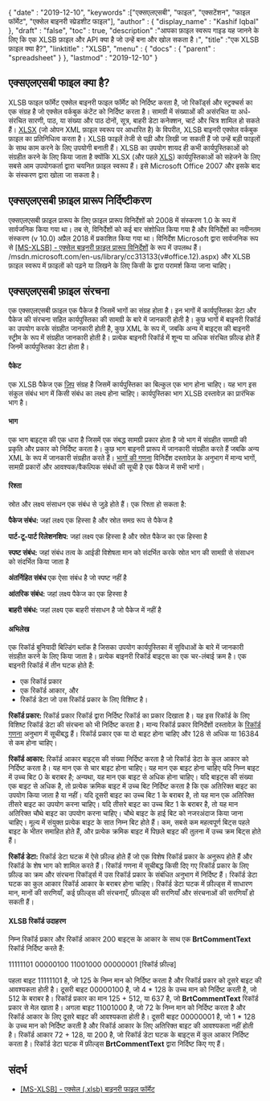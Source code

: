 {
  "date" : "2019-12-10",
  "keywords" :["एक्सएलएसबी", "फाइल", "एक्सटेंशन", "फाइल फॉर्मेट", "एक्सेल बाइनरी स्प्रेडशीट फाइल"],
  "author" : {
    "display_name" : "Kashif Iqbal"
},
  "draft" : "false",
  "toc" : true,
  "description" :"आपका फ़ाइल स्वरूप गाइड यह जानने के लिए कि एक XLSB फ़ाइल और API क्या है जो उन्हें बना और खोल सकता है।",
  "title" :"एक XLSB फ़ाइल क्या है?",
  "linktitle" : "XLSB",
  "menu" : {
    "docs" : {
      "parent" : "spreadsheet"
}
},
  "lastmod" : "2019-12-10"
}

## एक्सएलएसबी फाइल क्या है?

XLSB फाइल फॉर्मेट एक्सेल बाइनरी फाइल फॉर्मेट को निर्दिष्ट करता है, जो रिकॉर्ड्स और स्ट्रक्चर्स का एक संग्रह है जो एक्सेल वर्कबुक कंटेंट को निर्दिष्ट करता है। सामग्री में संख्याओं की असंरचित या अर्ध-संरचित सारणी, पाठ, या संख्या और पाठ दोनों, सूत्र, बाहरी डेटा कनेक्शन, चार्ट और चित्र शामिल हो सकते हैं। [XLSX](/hi/spreadsheet/xlsx/) (जो ओपन XML फ़ाइल स्वरूप पर आधारित है) के विपरीत, XLSB बाइनरी एक्सेल वर्कबुक फ़ाइल का प्रतिनिधित्व करता है। XLSB फाइलें तेजी से पढ़ी और लिखी जा सकती हैं जो उन्हें बड़ी फाइलों के साथ काम करने के लिए उपयोगी बनाती हैं। XLSB का उपयोग शायद ही कभी कार्यपुस्तिकाओं को संग्रहीत करने के लिए किया जाता है क्योंकि XLSX (और पहले [XLS](/hi/spreadsheet/xls/)) कार्यपुस्तिकाओं को सहेजने के लिए सबसे आम उपयोगकर्ता द्वारा चयनित फ़ाइल स्वरूप हैं। इसे Microsoft Office 2007 और इसके बाद के संस्करण द्वारा खोला जा सकता है।

## एक्सएलएसबी फ़ाइल प्रारूप निर्दिष्टीकरण ##

एक्सएलएसबी फ़ाइल प्रारूप के लिए फ़ाइल प्रारूप विनिर्देशों को 2008 में संस्करण 1.0 के रूप में सार्वजनिक किया गया था। तब से, विनिर्देशों को कई बार संशोधित किया गया है और विनिर्देशों का नवीनतम संस्करण (v 10.0) अप्रैल 2018 में प्रकाशित किया गया था। विनिर्देश Microsoft द्वारा सार्वजनिक रूप से [[MS-XLSB] - एक्सेल बाइनरी फ़ाइल प्रारूप विनिर्देशों](https:/) के रूप में उपलब्ध हैं। /msdn.microsoft.com/en-us/library/cc313133(v#office.12).aspx) और XLSB फ़ाइल स्वरूप में फ़ाइलों को पढ़ने या लिखने के लिए किसी के द्वारा परामर्श किया जाना चाहिए।

## एक्सएलएसबी फ़ाइल संरचना ##

एक एक्सएलएसबी फ़ाइल एक पैकेज है जिसमें भागों का संग्रह होता है। इन भागों में कार्यपुस्तिका डेटा और पैकेज की संरचना सहित कार्यपुस्तिका की सामग्री के बारे में जानकारी होती है। कुछ भागों में बाइनरी रिकॉर्ड का उपयोग करके संग्रहीत जानकारी होती है, कुछ XML के रूप में, जबकि अन्य में बाइट्स की बाइनरी स्ट्रीम के रूप में संग्रहीत जानकारी होती है। प्रत्येक बाइनरी रिकॉर्ड में शून्य या अधिक संरचित फ़ील्ड होते हैं जिनमें कार्यपुस्तिका डेटा होता है।

#### पैकेट ####

एक XLSB पैकेज एक [ज़िप](/hi/compression/zip/) संग्रह है जिसमें कार्यपुस्तिका का बिल्कुल एक भाग होना चाहिए। यह भाग इस संकुल संबंध भाग में किसी संबंध का लक्ष्य होना चाहिए। कार्यपुस्तिका भाग XLSB दस्तावेज़ का प्रारंभिक भाग है।

#### भाग ####

एक भाग बाइट्स की एक धारा है जिसमें एक संबद्ध सामग्री प्रकार होता है जो भाग में संग्रहीत सामग्री की प्रकृति और प्रकार को निर्दिष्ट करता है। कुछ भाग बाइनरी प्रारूप में जानकारी संग्रहीत करते हैं जबकि अन्य XML के रूप में जानकारी संग्रहीत करते हैं। [भागों की गणना](https://msdn.microsoft.com/en-us/library/dd924091(v#office.12).aspx) विनिर्देश दस्तावेज़ के अनुभाग में मान्य भागों, सामग्री प्रकारों और आवश्यक/वैकल्पिक संबंधों की सूची है एक पैकेज में सभी भागों।

#### रिश्ता ####

स्रोत और लक्ष्य संसाधन एक संबंध से जुड़े होते हैं। एक रिश्ता हो सकता है:

**पैकेज संबंध:** जहां लक्ष्य एक हिस्सा है और स्रोत समग्र रूप से पैकेज है

**पार्ट-टू-पार्ट रिलेशनशिप:** जहां लक्ष्य एक हिस्सा है और स्रोत पैकेज का एक हिस्सा है

**स्पष्ट संबंध:** जहां संबंध तत्व के आईडी विशेषता मान को संदर्भित करके स्रोत भाग की सामग्री से संसाधन को संदर्भित किया जाता है

**अंतर्निहित संबंध** एक ऐसा संबंध है जो स्पष्ट नहीं है

**आंतरिक संबंध:** जहां लक्ष्य पैकेज का एक हिस्सा है

**बाहरी संबंध:** जहां लक्ष्य एक बाहरी संसाधन है जो पैकेज में नहीं है

#### अभिलेख ####

एक रिकॉर्ड बुनियादी बिल्डिंग ब्लॉक है जिसका उपयोग कार्यपुस्तिका में सुविधाओं के बारे में जानकारी संग्रहीत करने के लिए किया जाता है। प्रत्येक बाइनरी रिकॉर्ड बाइट्स का एक चर-लंबाई क्रम है। एक बाइनरी रिकॉर्ड में तीन घटक होते हैं:

* एक रिकॉर्ड प्रकार
* एक रिकॉर्ड आकार, और
* रिकॉर्ड डेटा जो उस रिकॉर्ड प्रकार के लिए विशिष्ट है।

**रिकॉर्ड प्रकार:** रिकॉर्ड प्रकार रिकॉर्ड द्वारा निर्दिष्ट रिकॉर्ड का प्रकार दिखाता है। यह इस रिकॉर्ड के लिए विशिष्ट रिकॉर्ड डेटा की संरचना को भी निर्दिष्ट करता है। मान्य रिकॉर्ड प्रकार विनिर्देशों दस्तावेज़ के [रिकॉर्ड गणना](https://msdn.microsoft.com/en-us/library/dd953057(v#office.12).aspx) अनुभाग में सूचीबद्ध हैं। रिकॉर्ड प्रकार एक या दो बाइट होना चाहिए और 128 से अधिक या 16384 से कम होना चाहिए।

**रिकॉर्ड आकार:** रिकॉर्ड आकार बाइट्स की संख्या निर्दिष्ट करता है जो रिकॉर्ड डेटा के कुल आकार को निर्दिष्ट करता है। यह मान एक से चार बाइट होना चाहिए। यह मान एक बाइट होना चाहिए यदि निम्न बाइट में उच्च बिट 0 के बराबर है; अन्यथा, यह मान एक बाइट से अधिक होना चाहिए। यदि बाइट्स की संख्या एक बाइट से अधिक है, तो प्रत्येक क्रमिक बाइट में उच्च बिट निर्दिष्ट करता है कि एक अतिरिक्त बाइट का उपयोग किया जाता है या नहीं। यदि दूसरी बाइट का उच्च बिट 1 के बराबर है, तो यह मान एक अतिरिक्त तीसरे बाइट का उपयोग करना चाहिए। यदि तीसरे बाइट का उच्च बिट 1 के बराबर है, तो यह मान अतिरिक्त चौथे बाइट का उपयोग करना चाहिए। चौथे बाइट के हाई बिट को नजरअंदाज किया जाना चाहिए। मूल्य में संयुक्त प्रत्येक बाइट के सात निम्न बिट होते हैं। कम, सबसे कम महत्वपूर्ण बिट्स पहले बाइट के भीतर समाहित होते हैं, और प्रत्येक क्रमिक बाइट में पिछले बाइट की तुलना में उच्च क्रम बिट्स होते हैं।

**रिकॉर्ड डेटा:** रिकॉर्ड डेटा घटक में ऐसे फ़ील्ड होते हैं जो एक विशेष रिकॉर्ड प्रकार के अनुरूप होते हैं और रिकॉर्ड के शेष भाग को शामिल करते हैं। रिकॉर्ड गणना में सूचीबद्ध किसी दिए गए रिकॉर्ड प्रकार के लिए फ़ील्ड का क्रम और संरचना रिकॉर्ड्स में उस रिकॉर्ड प्रकार के संबंधित अनुभाग में निर्दिष्ट हैं। रिकॉर्ड डेटा घटक का कुल आकार रिकॉर्ड आकार के बराबर होना चाहिए। रिकॉर्ड डेटा घटक में फ़ील्ड्स में साधारण मान, मानों की सरणियाँ, कई फ़ील्ड्स की संरचनाएँ, फ़ील्ड्स की सरणियाँ और संरचनाओं की सरणियाँ हो सकती हैं।

#### XLSB रिकॉर्ड उदाहरण ####

निम्न रिकॉर्ड प्रकार और रिकॉर्ड आकार 200 बाइट्स के आकार के साथ एक **BrtCommentText** रिकॉर्ड निर्दिष्ट करते हैं:

11111101 00000100 11001000 00000001 [रिकॉर्ड फ़ील्ड]

पहला बाइट 11111101 है, जो 125 के निम्न मान को निर्दिष्ट करता है और रिकॉर्ड प्रकार को दूसरे बाइट की आवश्यकता होती है। दूसरी बाइट 00000100 है, जो 4 * 128 के उच्च मान को निर्दिष्ट करती है, जो 512 के बराबर है। रिकॉर्ड प्रकार का मान 125 + 512, या 637 है, जो **BrtCommentText** रिकॉर्ड प्रकार से मेल खाता है। अगला बाइट 11001000 है, जो 72 के निम्न मान को निर्दिष्ट करता है और रिकॉर्ड आकार के लिए दूसरे बाइट की आवश्यकता होती है। दूसरी बाइट 00000001 है, जो 1 * 128 के उच्च मान को निर्दिष्ट करती है और रिकॉर्ड आकार के लिए अतिरिक्त बाइट की आवश्यकता नहीं होती है। रिकॉर्ड आकार 72 + 128, या 200 है, जो रिकॉर्ड डेटा घटक के बाइट्स में कुल आकार निर्दिष्ट करता है। रिकॉर्ड डेटा घटक में फ़ील्ड्स **BrtCommentText** द्वारा निर्दिष्ट किए गए हैं।

## संदर्भ ##

* [[MS-XLSB] - एक्सेल (.xlsb) बाइनरी फाइल फॉर्मेट](https://msdn.microsoft.com/en-us/library/cc313133(v#office.12).aspx)

